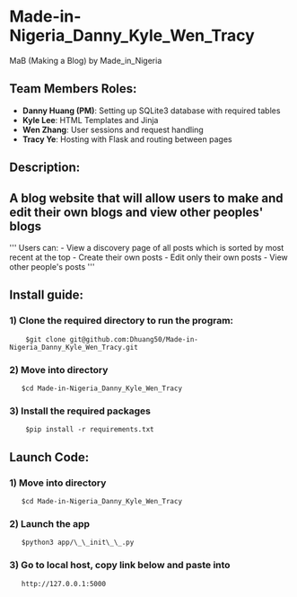 # Made-in-Nigeria_Danny_Kyle_Wen_Tracy

MaB (Making a Blog) by Made_in_Nigeria

## Team Members Roles:
- **Danny Huang (PM)**: Setting up SQLite3 database with required tables
- **Kyle Lee**: HTML Templates and Jinja
- **Wen Zhang**: User sessions and request handling
- **Tracy Ye**: Hosting with Flask and routing between pages
## Description:

## A blog website that will allow users to make and edit their own blogs and view other peoples' blogs

'''
    Users can:
        - View a discovery page of all posts which is sorted by most recent at the top
        - Create their own posts
        - Edit only their own posts
        - View other people's posts
'''

## Install guide:
### 1) Clone the required directory to run the program:
```  
    $git clone git@github.com:Dhuang50/Made-in-Nigeria_Danny_Kyle_Wen_Tracy.git
```
### 2) Move into directory
```
   $cd Made-in-Nigeria_Danny_Kyle_Wen_Tracy
```
### 3) Install the required packages
```
    $pip install -r requirements.txt
```
## Launch Code:
### 1) Move into directory
```
   $cd Made-in-Nigeria_Danny_Kyle_Wen_Tracy
```
### 2) Launch the app
```   
   $python3 app/\_\_init\_\_.py
```
### 3) Go to local host, copy link below and paste into 
```
   http://127.0.0.1:5000
```
